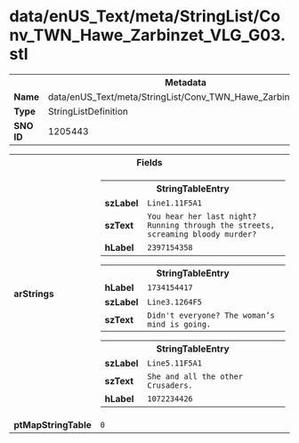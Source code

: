 <h1>data/enUS_Text/meta/StringList/Conv_TWN_Hawe_Zarbinzet_VLG_G03.stl</h1><table><tr><th colspan="100%">Metadata</th></tr><tr><td><b>Name</b></td><td>data/enUS_Text/meta/StringList/Conv_TWN_Hawe_Zarbinzet_VLG_G03.stl</td></tr><tr><td><b>Type</b></td><td>StringListDefinition</td></tr><tr><td><b>SNO ID</b></td><td>1205443</td></tr></table>

<table><tr><th colspan="100%">Fields</th></tr><tr><td><b>arStrings</b></td><td><table><tr><th colspan="100%">StringTableEntry</th></tr><tr><td><b>szLabel</b></td><td><code>Line1.11F5A1</code></td></tr><tr><td><b>szText</b></td><td><code>You hear her last night? Running through the streets, screaming bloody murder?</code></td></tr><tr><td><b>hLabel</b></td><td><code>2397154358</code></td></tr></table>


<table><tr><th colspan="100%">StringTableEntry</th></tr><tr><td><b>hLabel</b></td><td><code>1734154417</code></td></tr><tr><td><b>szLabel</b></td><td><code>Line3.1264F5</code></td></tr><tr><td><b>szText</b></td><td><code>Didn't everyone? The woman’s mind is going.</code></td></tr></table>


<table><tr><th colspan="100%">StringTableEntry</th></tr><tr><td><b>szLabel</b></td><td><code>Line5.11F5A1</code></td></tr><tr><td><b>szText</b></td><td><code>She and all the other Crusaders.</code></td></tr><tr><td><b>hLabel</b></td><td><code>1072234426</code></td></tr></table>


</td></tr><tr><td><b>ptMapStringTable</b></td><td><code>0</code></td></tr></table>

